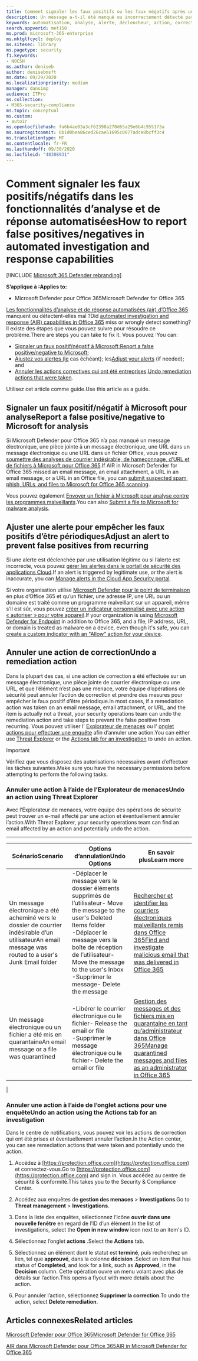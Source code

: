 ```yaml
---
title: Comment signaler les faux positifs ou les faux négatifs après une enquête automatisée dans Microsoft Defender pour Office 365
description: Un message a-t-il été manqué ou incorrectement détecté par AIR dans Microsoft Defender pour Office 365 ? Découvrez comment soumettre des faux positifs ou faux négatifs à Microsoft pour analyse.
keywords: automatisation, analyse, alerte, déclencheur, action, correction, faux positif, faux négatif
search.appverid: met150
ms.prod: microsoft-365-enterprise
ms.mktglfcycl: deploy
ms.sitesec: library
ms.pagetype: security
f1.keywords:
- NOCSH
ms.author: deniseb
author: denisebmsft
ms.date: 09/29/2020
ms.localizationpriority: medium
manager: dansimp
audience: ITPro
ms.collection:
- M365-security-compliance
ms.topic: conceptual
ms.custom:
- autoir
ms.openlocfilehash: fa6b4ae03a3cf62398a270d65a29e6b4c955173a
ms.sourcegitcommit: 6b1d0bea86ced26cae51695c0077adce8bcff3c4
ms.translationtype: MT
ms.contentlocale: fr-FR
ms.lasthandoff: 09/30/2020
ms.locfileid: "48308931"
---
```

# <a name="how-to-report-false-positivesnegatives-in-automated-investigation-and-response-capabilities"></a><span data-ttu-id="355a6-105">Comment signaler les faux positifs/négatifs dans les fonctionnalités d’analyse et de réponse automatisées</span><span class="sxs-lookup"><span data-stu-id="355a6-105">How to report false positives/negatives in automated investigation and response capabilities</span></span>

[!INCLUDE [Microsoft 365 Defender rebranding](../includes/microsoft-defender-for-office.md)]


<span data-ttu-id="355a6-106">**S’applique à :**</span><span class="sxs-lookup"><span data-stu-id="355a6-106">**Applies to:**</span></span>
- <span data-ttu-id="355a6-107">Microsoft Defender pour Office 365</span><span class="sxs-lookup"><span data-stu-id="355a6-107">Microsoft Defender for Office 365</span></span>

<span data-ttu-id="355a6-108">[Les fonctionnalités d’analyse et de réponse automatisées (air) d’Office 365](https://docs.microsoft.com/microsoft-365/security/office-365-security/automated-investigation-response-office) manquent ou détectent-elles mal ?</span><span class="sxs-lookup"><span data-stu-id="355a6-108">Did [automated investigation and response (AIR) capabilities in Office 365](https://docs.microsoft.com/microsoft-365/security/office-365-security/automated-investigation-response-office) miss or wrongly detect something?</span></span> <span data-ttu-id="355a6-109">Il existe des étapes que vous pouvez suivre pour résoudre ce problème.</span><span class="sxs-lookup"><span data-stu-id="355a6-109">There are steps you can take to fix it.</span></span> <span data-ttu-id="355a6-110">Vous pouvez :</span><span class="sxs-lookup"><span data-stu-id="355a6-110">You can:</span></span>
- <span data-ttu-id="355a6-111">[Signaler un faux positif/négatif à Microsoft](#report-a-false-positivenegative-to-microsoft-for-analysis);</span><span class="sxs-lookup"><span data-stu-id="355a6-111">[Report a false positive/negative to Microsoft](#report-a-false-positivenegative-to-microsoft-for-analysis);</span></span>
- <span data-ttu-id="355a6-112">[Ajustez vos alertes (le](#adjust-an-alert-to-prevent-false-positives-from-recurring) cas échéant); les</span><span class="sxs-lookup"><span data-stu-id="355a6-112">[Adjust your alerts](#adjust-an-alert-to-prevent-false-positives-from-recurring) (if needed); and</span></span> 
- <span data-ttu-id="355a6-113">[Annuler les actions correctives qui ont été entreprises](#undo-a-remediation-action).</span><span class="sxs-lookup"><span data-stu-id="355a6-113">[Undo remediation actions that were taken](#undo-a-remediation-action).</span></span> 

<span data-ttu-id="355a6-114">Utilisez cet article comme guide.</span><span class="sxs-lookup"><span data-stu-id="355a6-114">Use this article as a guide.</span></span> 

## <a name="report-a-false-positivenegative-to-microsoft-for-analysis"></a><span data-ttu-id="355a6-115">Signaler un faux positif/négatif à Microsoft pour analyse</span><span class="sxs-lookup"><span data-stu-id="355a6-115">Report a false positive/negative to Microsoft for analysis</span></span>

<span data-ttu-id="355a6-116">Si Microsoft Defender pour Office 365 n’a pas manqué un message électronique, une pièce jointe à un message électronique, une URL dans un message électronique ou une URL dans un fichier Office, vous pouvez [soumettre des analyses de courrier indésirable, de hameçonnage, d’URL et de fichiers à Microsoft pour Office 365](https://docs.microsoft.com/microsoft-365/security/office-365-security/admin-submission).</span><span class="sxs-lookup"><span data-stu-id="355a6-116">If AIR in Microsoft Defender for Office 365 missed an email message, an email attachment, a URL in an email message, or a URL in an Office file, you can [submit suspected spam, phish, URLs, and files to Microsoft for Office 365 scanning](https://docs.microsoft.com/microsoft-365/security/office-365-security/admin-submission).</span></span>

<span data-ttu-id="355a6-117">Vous pouvez également [Envoyer un fichier à Microsoft pour analyse contre les programmes malveillants](https://www.microsoft.com/wdsi/filesubmission).</span><span class="sxs-lookup"><span data-stu-id="355a6-117">You can also [Submit a file to Microsoft for malware analysis](https://www.microsoft.com/wdsi/filesubmission).</span></span>

## <a name="adjust-an-alert-to-prevent-false-positives-from-recurring"></a><span data-ttu-id="355a6-118">Ajuster une alerte pour empêcher les faux positifs d’être périodiques</span><span class="sxs-lookup"><span data-stu-id="355a6-118">Adjust an alert to prevent false positives from recurring</span></span>

<span data-ttu-id="355a6-119">Si une alerte est déclenchée par une utilisation légitime ou si l’alerte est incorrecte, vous pouvez [gérer les alertes dans le portail de sécurité des applications Cloud](https://docs.microsoft.com/cloud-app-security/managing-alerts).</span><span class="sxs-lookup"><span data-stu-id="355a6-119">If an alert is triggered by legitimate use, or the alert is inaccurate, you can [Manage alerts in the Cloud App Security portal](https://docs.microsoft.com/cloud-app-security/managing-alerts).</span></span>

<span data-ttu-id="355a6-120">Si votre organisation utilise [Microsoft Defender pour le point de terminaison](https://docs.microsoft.com/windows/security/threat-protection) en plus d’Office 365 et qu’un fichier, une adresse IP, une URL ou un domaine est traité comme un programme malveillant sur un appareil, même s’il est sûr, vous pouvez [créer un indicateur personnalisé avec une action « autoriser » pour votre appareil](https://docs.microsoft.com/windows/security/threat-protection/microsoft-defender-atp/manage-indicators).</span><span class="sxs-lookup"><span data-stu-id="355a6-120">If your organization is using [Microsoft Defender for Endpoint](https://docs.microsoft.com/windows/security/threat-protection) in addition to Office 365, and a file, IP address, URL, or domain is treated as malware on a device, even though it's safe, you can [create a custom indicator with an "Allow" action for your device](https://docs.microsoft.com/windows/security/threat-protection/microsoft-defender-atp/manage-indicators).</span></span>

## <a name="undo-a-remediation-action"></a><span data-ttu-id="355a6-121">Annuler une action de correction</span><span class="sxs-lookup"><span data-stu-id="355a6-121">Undo a remediation action</span></span>

<span data-ttu-id="355a6-122">Dans la plupart des cas, si une action de correction a été effectuée sur un message électronique, une pièce jointe de courrier électronique ou une URL, et que l’élément n’est pas une menace, votre équipe d’opérations de sécurité peut annuler l’action de correction et prendre des mesures pour empêcher le faux positif d’être périodique.</span><span class="sxs-lookup"><span data-stu-id="355a6-122">In most cases, if a remediation action was taken on an email message, email attachment, or URL, and the item is actually not a threat, your security operations team can undo the remediation action and take steps to prevent the false positive from recurring.</span></span> <span data-ttu-id="355a6-123">Vous pouvez utiliser l' [Explorateur de menaces](#undo-an-action-using-threat-explorer) ou l' [onglet actions pour effectuer une enquête](#undo-an-action-using-the-actions-tab-for-an-investigation) afin d’annuler une action.</span><span class="sxs-lookup"><span data-stu-id="355a6-123">You can either use [Threat Explorer](#undo-an-action-using-threat-explorer) or the [Actions tab for an investigation](#undo-an-action-using-the-actions-tab-for-an-investigation) to undo an action.</span></span> 

> [!IMPORTANT]
> <span data-ttu-id="355a6-124">Vérifiez que vous disposez des autorisations nécessaires avant d’effectuer les tâches suivantes.</span><span class="sxs-lookup"><span data-stu-id="355a6-124">Make sure you have the necessary permissions before attempting to perform the following tasks.</span></span>

### <a name="undo-an-action-using-threat-explorer"></a><span data-ttu-id="355a6-125">Annuler une action à l’aide de l’Explorateur de menaces</span><span class="sxs-lookup"><span data-stu-id="355a6-125">Undo an action using Threat Explorer</span></span>

<span data-ttu-id="355a6-126">Avec l’Explorateur de menaces, votre équipe des opérations de sécurité peut trouver un e-mail affecté par une action et éventuellement annuler l’action.</span><span class="sxs-lookup"><span data-stu-id="355a6-126">With Threat Explorer, your security operations team can find an email affected by an action and potentially undo the action.</span></span>

****

|<span data-ttu-id="355a6-127">Scénario</span><span class="sxs-lookup"><span data-stu-id="355a6-127">Scenario</span></span>|<span data-ttu-id="355a6-128">Options d’annulation</span><span class="sxs-lookup"><span data-stu-id="355a6-128">Undo Options</span></span>|<span data-ttu-id="355a6-129">En savoir plus</span><span class="sxs-lookup"><span data-stu-id="355a6-129">Learn more</span></span>|
|---|---|---|
|<span data-ttu-id="355a6-130">Un message électronique a été acheminé vers le dossier de courrier indésirable d’un utilisateur</span><span class="sxs-lookup"><span data-stu-id="355a6-130">An email message was routed to a user's Junk Email folder</span></span>|<span data-ttu-id="355a6-131">-Déplacer le message vers le dossier éléments supprimés de l’utilisateur</span><span class="sxs-lookup"><span data-stu-id="355a6-131">- Move the message to the user's Deleted Items folder</span></span><br/><span data-ttu-id="355a6-132">-Déplacer le message vers la boîte de réception de l’utilisateur</span><span class="sxs-lookup"><span data-stu-id="355a6-132">- Move the message to the user's Inbox</span></span> <br/><span data-ttu-id="355a6-133">-Supprimer le message</span><span class="sxs-lookup"><span data-stu-id="355a6-133">- Delete the message</span></span>|[<span data-ttu-id="355a6-134">Rechercher et identifier les courriers électroniques malveillants remis dans Office 365</span><span class="sxs-lookup"><span data-stu-id="355a6-134">Find and investigate malicious email that was delivered in Office 365</span></span>](https://docs.microsoft.com/microsoft-365/security/office-365-security/investigate-malicious-email-that-was-delivered)|
|<span data-ttu-id="355a6-135">Un message électronique ou un fichier a été mis en quarantaine</span><span class="sxs-lookup"><span data-stu-id="355a6-135">An email message or a file was quarantined</span></span>|<span data-ttu-id="355a6-136">-Libérer le courrier électronique ou le fichier</span><span class="sxs-lookup"><span data-stu-id="355a6-136">- Release the email or file</span></span> <br/><span data-ttu-id="355a6-137">-Supprimer le message électronique ou le fichier</span><span class="sxs-lookup"><span data-stu-id="355a6-137">- Delete the email or file</span></span>|[<span data-ttu-id="355a6-138">Gestion des messages et des fichiers mis en quarantaine en tant qu’administrateur dans Office 365</span><span class="sxs-lookup"><span data-stu-id="355a6-138">Manage quarantined messages and files as an administrator in Office 365</span></span>](https://docs.microsoft.com/microsoft-365/security/office-365-security/manage-quarantined-messages-and-files)|
|

### <a name="undo-an-action-using-the-actions-tab-for-an-investigation"></a><span data-ttu-id="355a6-139">Annuler une action à l’aide de l’onglet actions pour une enquête</span><span class="sxs-lookup"><span data-stu-id="355a6-139">Undo an action using the Actions tab for an investigation</span></span>

<span data-ttu-id="355a6-140">Dans le centre de notifications, vous pouvez voir les actions de correction qui ont été prises et éventuellement annuler l’action.</span><span class="sxs-lookup"><span data-stu-id="355a6-140">In the Action center, you can see remediation actions that were taken and potentially undo the action.</span></span>

1. <span data-ttu-id="355a6-141">Accédez à [https://protection.office.com](https://protection.office.com) et connectez-vous.</span><span class="sxs-lookup"><span data-stu-id="355a6-141">Go to [https://protection.office.com](https://protection.office.com) and sign in.</span></span> <span data-ttu-id="355a6-142">Vous accédez au centre de sécurité & conformité.</span><span class="sxs-lookup"><span data-stu-id="355a6-142">This takes you to the Security & Compliance Center.</span></span>

2. <span data-ttu-id="355a6-143">Accédez aux enquêtes de **gestion des menaces**  >  **Investigations**.</span><span class="sxs-lookup"><span data-stu-id="355a6-143">Go to **Threat management** > **Investigations**.</span></span>

3. <span data-ttu-id="355a6-144">Dans la liste des enquêtes, sélectionnez l’icône **ouvrir dans une nouvelle fenêtre** en regard de l’ID d’un élément.</span><span class="sxs-lookup"><span data-stu-id="355a6-144">In the list of investigations, select the **Open in new window** icon next to an item's ID.</span></span>

4. <span data-ttu-id="355a6-145">Sélectionnez l’onglet **actions** .</span><span class="sxs-lookup"><span data-stu-id="355a6-145">Select the **Actions** tab.</span></span>

5. <span data-ttu-id="355a6-146">Sélectionnez un élément dont le statut est **terminé**, puis recherchez un lien, tel que **approuvé**, dans la colonne **décision** .</span><span class="sxs-lookup"><span data-stu-id="355a6-146">Select an item that has status of **Completed**, and look for a link, such as **Approved**, in the **Decision** column.</span></span> <span data-ttu-id="355a6-147">Cette opération ouvre un menu volant avec plus de détails sur l’action.</span><span class="sxs-lookup"><span data-stu-id="355a6-147">This opens a flyout with more details about the action.</span></span>

6. <span data-ttu-id="355a6-148">Pour annuler l’action, sélectionnez **Supprimer la correction**.</span><span class="sxs-lookup"><span data-stu-id="355a6-148">To undo the action, select **Delete remediation**.</span></span>

## <a name="related-articles"></a><span data-ttu-id="355a6-149">Articles connexes</span><span class="sxs-lookup"><span data-stu-id="355a6-149">Related articles</span></span>

[<span data-ttu-id="355a6-150">Microsoft Defender pour Office 365</span><span class="sxs-lookup"><span data-stu-id="355a6-150">Microsoft Defender for Office 365</span></span>](https://docs.microsoft.com/microsoft-365/security/office-365-security/office-365-atp)

[<span data-ttu-id="355a6-151">AIR dans Microsoft Defender pour Office 365</span><span class="sxs-lookup"><span data-stu-id="355a6-151">AIR in Microsoft Defender for Office 365</span></span>](office-365-air.md)
